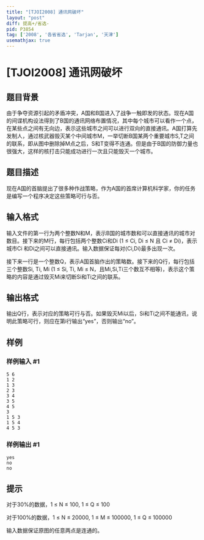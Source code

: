 ```yaml
---
title: "[TJOI2008] 通讯网破坏"
layout: "post"
diff: 提高+/省选-
pid: P3854
tag: ['2008', '各省省选', 'Tarjan', '天津']
usemathjax: true
---
```


# [TJOI2008] 通讯网破坏
## 题目背景

由于争夺资源引起的矛盾冲突，A国和B国进入了战争一触即发的状态。现在A国的间谍机构设法得到了B国的通讯网络布置情况，其中每个城市可以看作一个点，在某些点之间有无向边，表示这些城市之间可以进行双向的直接通讯。A国打算先发制人，通过核武器毁灭某个中间城市M，一举切断B国某两个重要城市S,T之间的联系，即从图中删除掉M点之后，S和T变得不连通。但是由于B国的防御力量也很强大，这样的核打击只能成功进行一次且只能毁灭一个城市。

## 题目描述

现在A国的首脑提出了很多种作战策略，作为A国的首席计算机科学家，你的任务是编写一个程序决定这些策略可行与否。

## 输入格式

输入文件的第一行为两个整数N和M，表示B国的城市数和可以直接通讯的城市对数目。接下来的M行，每行包括两个整数Ci和Di (1 ≤ Ci, Di ≤ N 且 Ci ≠ Di)，表示城市Ci 和Di之间可以直接通讯。输入数据保证每对(Ci,Di)最多出现一次。

接下来一行是一个整数Q，表示A国首脑作出的策略数。接下来的Q行，每行包括三个整数Si, Ti, Mi (1 ≤ Si, Ti, Mi ≤ N，且Mi,Si,Ti三个数互不相等)，表示这个策略的内容是通过毁灭Mi来切断Si和Ti之间的联系。

## 输出格式

输出Q行，表示对应的策略可行与否。如果毁灭Mi以后，Si和Ti之间不能通讯，说明此策略可行，则应在第i行输出“yes”，否则输出“no”。

## 样例

### 样例输入 #1
```
5 6
1 2
1 3
2 3
3 4
3 5
4 5
3
1 5 3
1 5 4
4 5 3

```
### 样例输出 #1
```
yes
no
no

```
## 提示

对于30%的数据，1 ≤ N ≤ 100,  1 ≤ Q ≤ 100

对于100%的数据，1 ≤ N ≤ 20000,  1 ≤ M ≤ 100000,  1 ≤ Q ≤ 100000

输入数据保证原图的任意两点是连通的。


